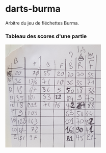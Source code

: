 # darts-burma
Arbitre du jeu de fléchettes Burma.

### Tableau des scores d'une partie
<img src="https://github.com/cadichris/darts-burma/blob/master/aides/tableau_de_score.jpg" width="300" />
